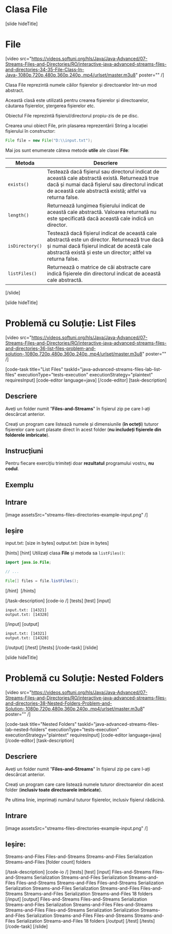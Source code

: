 # Clasa File

[slide hideTitle]
# File

[video src="https://videos.softuni.org/hls/Java/Java-Advanced/07-Streams-Files-and-Directories/RO/interactive-java-advanced-streams-files-and-directories-34-35-File-Class-In-Java-,1080p,720p,480p,360p,240p,.mp4/urlset/master.m3u8" poster="" /]

Clasa File reprezintă numele căilor fișierelor și directoarelor într-un mod abstract.

Această clasă este utilizată pentru crearea fișierelor și directoarelor, căutarea fișierelor, ștergerea fișierelor etc.

Obiectul File reprezintă fișierul/directorul propiu-zis de pe disc.

Crearea unui obiect File, prin plasarea reprezentării String a locației fișierului în constructor:

```java
File file = new File("D:\\input.txt");
```
Mai jos sunt enumerate câteva metode **utile** ale clasei **File**:

| **Metoda** | **Descriere** |
| --- | --- |
| `exists()` | Testează dacă fișierul sau directorul indicat de această cale abstractă există. Returnează true dacă și numai dacă fișierul sau directorul indicat de această cale abstractă există; altfel va returna false. |
| `length()` |Returnează lungimea fișierului indicat de această cale abstractă. Valoarea returnată nu este specificată dacă această cale indică un director. |
| `isDirectory()` | Testează dacă fișierul indicat de această cale abstractă este un director. Returnează true dacă și numai dacă fișierul indicat de acestă cale abstractă există și este un director; altfel va returna false.|
| `listFiles()` | Returnează o matrice de căi abstracte care indică fișierele din directorul indicat de această cale abstractă. |

[/slide]



[slide hideTitle]
# Problemă cu Soluție: List Files

[video src="https://videos.softuni.org/hls/Java/Java-Advanced/07-Streams-Files-and-Directories/RO/interactive-java-advanced-streams-files-and-directories-36-list-files-problem-and-solution-,1080p,720p,480p,360p,240p,.mp4/urlset/master.m3u8" poster="" /]

[code-task title="List Files" taskId="java-advanced-streams-files-lab-list-files" executionType="tests-execution" executionStrategy="plaintext" requiresInput]
[code-editor language=java]
[/code-editor]
[task-description]
## Descriere

Aveți un folder numit "**Files-and-Streams**" în fișierul zip pe care l-ați descărcat anterior.

Creați un program care listează numele și dimensiunile (**în octeți**) tuturor fișierelor care sunt plasate direct în acest folder (**nu includeți fișierele din folderele imbricate**).

## Instrucțiuni

Pentru fiecare exercițiu trimiteți doar **rezultatul** programului vostru, **nu codul**.


## Exemplu

## Intrare
[image assetsSrc="streams-files-directories-example-input.png" /]

## Ieșire
input.txt: [size in bytes] 
output.txt: [size in bytes]


[hints]
[hint]
Utilizați clasa **File** și metoda sa `listFiles()`:

```java
import java.io.File;

// ...

File[] files = file.listFiles();
```
[/hint] 
[/hints] 


[/task-description]
[code-io /]
[tests]
[test]
[input]
```
input.txt: [14321]
output.txt: [14328]

```
[/input]
[output]
```
input.txt: [14321]
output.txt: [14328]

```
[/output]
[/test]
[/tests]
[/code-task]
[/slide]

[slide hideTitle]
# Problemă cu Soluție: Nested Folders

[video src="https://videos.softuni.org/hls/Java/Java-Advanced/07-Streams-Files-and-Directories/RO/interactive-java-advanced-streams-files-and-directories-38-Nested-Folders-Problem-and-Solution-,1080p,720p,480p,360p,240p,.mp4/urlset/master.m3u8" poster="" /]

[code-task title="Nested Folders" taskId="java-advanced-streams-files-lab-nested-folders" executionType="tests-execution" executionStrategy="plaintext" requiresInput]
[code-editor language=java]
[/code-editor]
[task-description]
## Descriere
Aveți un folder numit "**Files-and-Streams**" în fișierul zip pe care l-ați descărcat anterior.

Creați un program care care listează numele tuturor directoarelor din acest folder (**inclusiv toate directoarele imbricate**).

Pe ultima linie, imprimați numărul tuturor fișierelor, inclusiv fișierul rădăcină.

## Intrare
[image assetsSrc="streams-files-directories-example-input.png" /]

## Ieșire:
Streams-and-Files 
Files-and-Streams 
Streams-and-Files 
Serialization 
Streams-and-Files 
[folder count] folders 

[/task-description]
[code-io /]
[tests]
[test]
[input]
Files-and-Streams
Files-and-Streams
Serialization
Streams-and-Files
Serialization
Streams-and-Files
Files-and-Streams
Streams-and-Files
Files-and-Streams
Serialization
Serialization
Streams-and-Files
Serialization
Streams-and-Files
Files-and-Streams
Streams-and-Files
Serialization
Streams-and-Files
18 folders
[/input]
[output]
Files-and-Streams
Files-and-Streams
Serialization
Streams-and-Files
Serialization
Streams-and-Files
Files-and-Streams
Streams-and-Files
Files-and-Streams
Serialization
Serialization
Streams-and-Files
Serialization
Streams-and-Files
Files-and-Streams
Streams-and-Files
Serialization
Streams-and-Files
18 folders
[/output]
[/test]
[/tests]
[/code-task]
[/slide]
